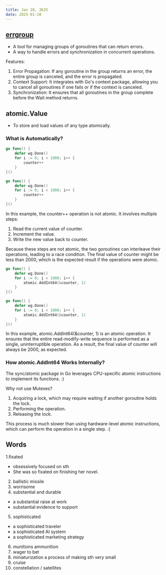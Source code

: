 ```yaml
---
title: Jan 28, 2K25
date: 2025-01-28
---
```


## [errgroup](https://pkg.go.dev/golang.org/x/sync/errgroup)

- A tool for managing groups of goroutines that can return errors.
- A way to handle errors and synchronization in concurrent operations.

Features:
1. Error Propagation: If any goroutine in the group returns an error, the entire group is canceled, and the error is propagated.
2. Context Support: It integrates with Go's context package, allowing you to cancel all goroutines if one fails or if the context is canceled.
3. Synchronization: It ensures that all goroutines in the group complete before the Wait method returns.

## atomic.Value

- To store and load values of any type atomically.

### What is Automatically?

``` go
go func() {
    defer wg.Done()
    for i := 0; i < 1000; i++ {
        counter++
    }
}()

go func() {
    defer wg.Done()
    for i := 0; i < 1000; i++ {
        counter++
    }
}()
```

In this example, the counter++ operation is not atomic. It involves multiple steps:
1. Read the current value of counter.
2. Increment the value.
3. Write the new value back to counter.

Because these steps are not atomic, the two goroutines can interleave their operations, leading to a race condition. The final value of counter might be less than 2000, which is the expected result if the operations were atomic.

``` go
go func() {
    defer wg.Done()
    for i := 0; i < 1000; i++ {
        atomic.AddInt64(&counter, 1)
    }
}()

go func() {
    defer wg.Done()
    for i := 0; i < 1000; i++ {
        atomic.AddInt64(&counter, 1)
    }
}()
```

In this example, atomic.AddInt64(&counter, 1) is an atomic operation. It ensures that the entire read-modify-write sequence is performed as a single, uninterruptible operation. As a result, the final value of counter will always be 2000, as expected.

### How atomic.AddInt64 Works Internally?

The sync/atomic package in Go leverages CPU-specific atomic instructions to implement its functions. :)

Why not use Mutexes?
1. Acquiring a lock, which may require waiting if another goroutine holds the lock.
2. Performing the operation.
3. Releasing the lock.

This process is much slower than using hardware-level atomic instructions, which can perform the operation in a single step. :(

## Words

1.fixated
  - obsessively focused on sth
  - She was so fixated on finishing her novel.
2. ballistic missile
3. worrisome
4. substantial and durable
  - a substantial raise at work
  - substantial evidence to support
5. sophisticated
  - a sophisticated traveler
  - a sophisticated AI system
  - a sophisticated marketing strategy
6. munitions ammunition
7. wager to bet
8. miniaturization a process of making sth very small
9. cruise
10. constellation / satellites
